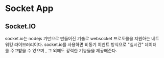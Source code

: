 # Socket App 

## Socket.IO
socket.io는 nodejs 기반으로 만들어진 기술로 websocket 프로토콜을 지원하는 네트워킹 라이브러리이다.
socket.io를 사용하면 비동기 이벤트 방식으로 "실시간" 데이터를 주고받을 수 있으며 , 그 외에도 강력한 기능들을 제공해준다.


